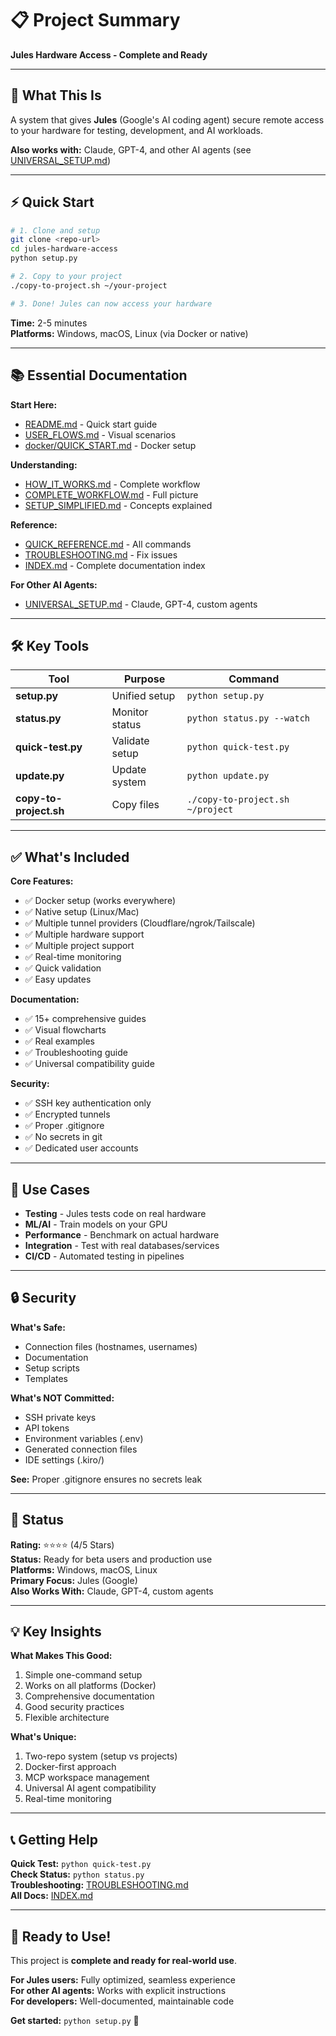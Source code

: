 # 📋 Project Summary

**Jules Hardware Access - Complete and Ready**

---

## 🎯 What This Is

A system that gives **Jules** (Google's AI coding agent) secure remote access to your hardware for testing, development, and AI workloads.

**Also works with:** Claude, GPT-4, and other AI agents (see [UNIVERSAL_SETUP.md](UNIVERSAL_SETUP.md))

---

## ⚡ Quick Start

```bash
# 1. Clone and setup
git clone <repo-url>
cd jules-hardware-access
python setup.py

# 2. Copy to your project
./copy-to-project.sh ~/your-project

# 3. Done! Jules can now access your hardware
```

**Time:** 2-5 minutes  
**Platforms:** Windows, macOS, Linux (via Docker or native)

---

## 📚 Essential Documentation

**Start Here:**
- [README.md](README.md) - Quick start guide
- [USER_FLOWS.md](USER_FLOWS.md) - Visual scenarios
- [docker/QUICK_START.md](docker/QUICK_START.md) - Docker setup

**Understanding:**
- [HOW_IT_WORKS.md](HOW_IT_WORKS.md) - Complete workflow
- [COMPLETE_WORKFLOW.md](COMPLETE_WORKFLOW.md) - Full picture
- [SETUP_SIMPLIFIED.md](SETUP_SIMPLIFIED.md) - Concepts explained

**Reference:**
- [QUICK_REFERENCE.md](QUICK_REFERENCE.md) - All commands
- [TROUBLESHOOTING.md](TROUBLESHOOTING.md) - Fix issues
- [INDEX.md](INDEX.md) - Complete documentation index

**For Other AI Agents:**
- [UNIVERSAL_SETUP.md](UNIVERSAL_SETUP.md) - Claude, GPT-4, custom agents

---

## 🛠️ Key Tools

| Tool | Purpose | Command |
|------|---------|---------|
| **setup.py** | Unified setup | `python setup.py` |
| **status.py** | Monitor status | `python status.py --watch` |
| **quick-test.py** | Validate setup | `python quick-test.py` |
| **update.py** | Update system | `python update.py` |
| **copy-to-project.sh** | Copy files | `./copy-to-project.sh ~/project` |

---

## ✅ What's Included

**Core Features:**
- ✅ Docker setup (works everywhere)
- ✅ Native setup (Linux/Mac)
- ✅ Multiple tunnel providers (Cloudflare/ngrok/Tailscale)
- ✅ Multiple hardware support
- ✅ Multiple project support
- ✅ Real-time monitoring
- ✅ Quick validation
- ✅ Easy updates

**Documentation:**
- ✅ 15+ comprehensive guides
- ✅ Visual flowcharts
- ✅ Real examples
- ✅ Troubleshooting guide
- ✅ Universal compatibility guide

**Security:**
- ✅ SSH key authentication only
- ✅ Encrypted tunnels
- ✅ Proper .gitignore
- ✅ No secrets in git
- ✅ Dedicated user accounts

---

## 🎯 Use Cases

- **Testing** - Jules tests code on real hardware
- **ML/AI** - Train models on your GPU
- **Performance** - Benchmark on actual hardware
- **Integration** - Test with real databases/services
- **CI/CD** - Automated testing in pipelines

---

## 🔒 Security

**What's Safe:**
- Connection files (hostnames, usernames)
- Documentation
- Setup scripts
- Templates

**What's NOT Committed:**
- SSH private keys
- API tokens
- Environment variables (.env)
- Generated connection files
- IDE settings (.kiro/)

**See:** Proper .gitignore ensures no secrets leak

---

## 🚀 Status

**Rating:** ⭐⭐⭐⭐ (4/5 Stars)  
**Status:** Ready for beta users and production use  
**Platforms:** Windows, macOS, Linux  
**Primary Focus:** Jules (Google)  
**Also Works With:** Claude, GPT-4, custom agents

---

## 💡 Key Insights

**What Makes This Good:**
1. Simple one-command setup
2. Works on all platforms (Docker)
3. Comprehensive documentation
4. Good security practices
5. Flexible architecture

**What's Unique:**
1. Two-repo system (setup vs projects)
2. Docker-first approach
3. MCP workspace management
4. Universal AI agent compatibility
5. Real-time monitoring

---

## 📞 Getting Help

**Quick Test:** `python quick-test.py`  
**Check Status:** `python status.py`  
**Troubleshooting:** [TROUBLESHOOTING.md](TROUBLESHOOTING.md)  
**All Docs:** [INDEX.md](INDEX.md)

---

## 🎉 Ready to Use!

This project is **complete and ready for real-world use**.

**For Jules users:** Fully optimized, seamless experience  
**For other AI agents:** Works with explicit instructions  
**For developers:** Well-documented, maintainable code

**Get started:** `python setup.py` 🚀
